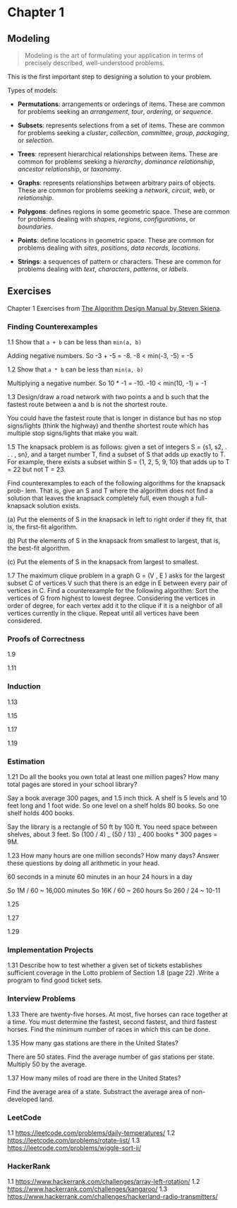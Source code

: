 # Chapter 1

## Modeling

> Modeling is the art of formulating your application in terms of precisely described, well-understood problems.

This is the first important step to designing a solution to your problem.

Types of models:

- **Permutations**: arrangements or orderings of items. These are common for problems seeking an _arrangement_, _tour_, _ordering_, or _sequence_.

- **Subsets**: represents selections from a set of items. These are common for problems seeking a _cluster_, _collection_, _committee_, _group_, _packaging_, or _selection_.

- **Trees**: represent hierarchical relationships between items. These are common for problems seeking a _hierarchy_, _dominance relationship_, _ancestor relationship_, or _taxonomy_.

- **Graphs**: represents relationships between arbitrary pairs of objects. These are common for problems seeking a _network_, _circuit_, _web_, or _relationship_.

- **Polygons**: defines regions in some geometric space. These are common for problems dealing with _shapes_, _regions_, _configurations_, or _boundaries_.

- **Points**: define locations in geometric space. These are common for problems dealing with _sites_, _positions_, _data records_, _locations_.

- **Strings**: a sequences of pattern or characters. These are common for problems dealing with _text_, _characters_, _patterns_, or _labels_.

## Exercises

Chapter 1 Exercises from [The Algorithm Design Manual by Steven Skiena](https://www.algorist.com/).

### Finding Counterexamples

1.1 Show that `a + b` can be less than `min(a, b)`

Adding negative numbers. So -3 + -5 = -8. -8 < min(-3, -5) = -5

1.2 Show that `a * b` can be less than `min(a, b)`

Multiplying a negative number. So 10 \* -1 = -10. -10 < min(10, -1) = -1

1.3 Design/draw a road network with two points a and b such that the fastest route between a and b is not the shortest route.

You could have the fastest route that is longer in distance but has no stop signs/lights (think the highway) and thenthe shortest route which has multiple stop signs/lights that make you wait.

1.5 The knapsack problem is as follows: given a set of integers S = {s1, s2, . . . , sn}, and a target number T, find a subset of S that adds up exactly to T. For example, there exists a subset within S = {1, 2, 5, 9, 10} that adds up to T = 22 but not T = 23.

Find counterexamples to each of the following algorithms for the knapsack prob- lem. That is, give an S and T where the algorithm does not find a solution that leaves the knapsack completely full, even though a full-knapsack solution exists.

(a) Put the elements of S in the knapsack in left to right order if they fit, that is, the first-fit algorithm.

(b) Put the elements of S in the knapsack from smallest to largest, that is, the best-fit algorithm.

(c) Put the elements of S in the knapsack from largest to smallest.

1.7 The maximum clique problem in a graph G = (V , E ) asks for the largest subset C of vertices V such that there is an edge in E between every pair of vertices in C. Find a counterexample for the following algorithm: Sort the vertices of G from highest to lowest degree. Considering the vertices in order of degree, for each vertex add it to the clique if it is a neighbor of all vertices currently in the clique. Repeat until all vertices have been considered.

### Proofs of Correctness

1.9

1.11

### Induction

1.13

1.15

1.17

1.19

### Estimation

1.21 Do all the books you own total at least one million pages? How many total pages are stored in your school library?

Say a book average 300 pages, and 1.5 inch thick. A shelf is 5 levels and 10 feet long and 1 foot wide. So one level on a shelf holds 80 books. So one shelf holds 400 books.

Say the library is a rectangle of 50 ft by 100 ft. You need space between shelves, about 3 feet. So (100 / 4) _ (50 / 13) _ 400 books \* 300 pages = 9M.

1.23 How many hours are one million seconds? How many days? Answer these
questions by doing all arithmetic in your head.

60 seconds in a minute
60 minutes in an hour
24 hours in a day

So 1M / 60 ~ 16,000 minutes
So 16K / 60 ~ 260 hours
So 260 / 24 ~ 10-11

1.25

1.27

1.29

### Implementation Projects

1.31 Describe how to test whether a given set of tickets establishes sufficient coverage in the Lotto problem of Section 1.8 (page 22) .Write a program to find good ticket sets.

### Interview Problems

1.33 There are twenty-five horses. At most, five horses can race together at a time. You must determine the fastest, second fastest, and third fastest horses. Find the minimum number of races in which this can be done.

1.35 How many gas stations are there in the United States?

There are 50 states. Find the average number of gas stations per state. Multiply 50 by the average.

1.37 How many miles of road are there in the United States?

Find the average area of a state. Substract the average area of non-developed land.

### LeetCode

1.1 https://leetcode.com/problems/daily-temperatures/
1.2 https://leetcode.com/problems/rotate-list/
1.3 https://leetcode.com/problems/wiggle-sort-ii/

### HackerRank

1.1 https://www.hackerrank.com/challenges/array-left-rotation/
1.2 https://www.hackerrank.com/challenges/kangaroo/
1.3 https://www.hackerrank.com/challenges/hackerland-radio-transmitters/
